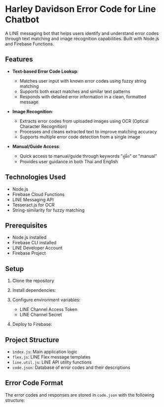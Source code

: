 # Harley Davidson Error Code for Line Chatbot

A LINE messaging bot that helps users identify and understand error codes through text matching and image recognition capabilities. Built with Node.js and Firebase Functions.

## Features

- **Text-based Error Code Lookup**:

  - Matches user input with known error codes using fuzzy string matching
  - Supports both exact matches and similar text patterns
  - Responds with detailed error information in a clean, formatted message

- **Image Recognition**:

  - Extracts error codes from uploaded images using OCR (Optical Character Recognition)
  - Processes and cleans extracted text to improve matching accuracy
  - Supports multiple error code detection from a single image

- **Manual/Guide Access**:
  - Quick access to manual/guide through keywords "คู่มือ" or "manual"
  - Provides user guidance in both Thai and English

## Technologies Used

- Node.js
- Firebase Cloud Functions
- LINE Messaging API
- Tesseract.js for OCR
- String-similarity for fuzzy matching

## Prerequisites

- Node.js installed
- Firebase CLI installed
- LINE Developer Account
- Firebase Project

## Setup

1. Clone the repository
2. Install dependencies:
3. Configure environment variables:

   - LINE Channel Access Token
   - LINE Channel Secret

4. Deploy to Firebase:

## Project Structure

- `index.js`: Main application logic
- `flex.js`: LINE Flex message templates
- `line.util.js`: LINE API utility functions
- `code.json`: Database of error codes and their descriptions

## Error Code Format

The error codes and responses are stored in `code.json` with the following structure:
